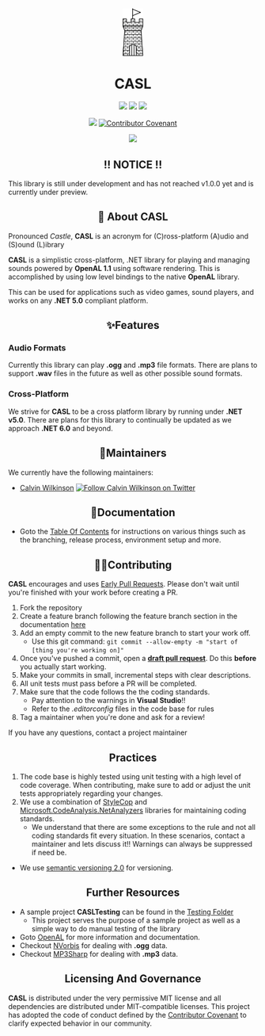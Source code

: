 <h1 align="center">
    <a href="#"><img align="center" src="./Documentation/Images/casl-logo.png" height="96"></a>
    <br />
</h1>

<h1 style="font-weight:bold" align="center">CASL</h1>

<div align="center">

![](https://img.shields.io/github/workflow/status/KinsonDigital/CASL/%F0%9F%9A%80Preview%20Release?label=QA%20Release%20%F0%9F%9A%80&logo=GitHub&style=plastic)
![](https://img.shields.io/github/workflow/status/KinsonDigital/CASL/%F0%9F%9A%80Preview%20Release?label=Preview%20Release%20%F0%9F%9A%80&logo=GitHub&style=plastic)
![](https://img.shields.io/github/workflow/status/KinsonDigital/CASL/%F0%9F%9A%80Production%20Release?label=Production%20Release%20%F0%9F%9A%80&logo=GitHub&style=plastic)

![](https://img.shields.io/codecov/c/github/KinsonDigital/CASL/master?label=Code%20Coverage&logo=CodeCov&style=plastic)
[![Contributor Covenant](https://img.shields.io/badge/Contributor%20Covenant-2.0-4baaaa.svg?style=plastic)](code_of_conduct.md)

![](https://img.shields.io/nuget/v/KinsonDigital.CASL?logo=nuget&style=plastic)

</div>

<h2 style="font-weight:bold" align="center" >!! NOTICE !!</h2>

This library is still under development and has not reached v1.0.0 yet and is currently under preview.

<h2 style="font-weight:bold" align="center">📖 About CASL</h2>

Pronounced *Castle*, **CASL** is an acronym for (C)ross-platform (A)udio and (S)ound (L)ibrary

**CASL** is a simplistic cross-platform, .NET library for playing and managing sounds powered by **OpenAL 1.1** using software rendering.  This is accomplished by using low level bindings to the native **OpenAL** library.

This can be used for applications such as video games, sound players, and works on any **.NET 5.0** compliant platform.

<h2 style="font-weight:bold" align="center">✨Features</h2>

### Audio Formats

Currently this library can play **.ogg** and **.mp3** file formats.  There are plans to support **.wav** files in the future as well as other possible sound formats.

### Cross-Platform

We strive for **CASL** to be a cross platform library by running under **.NET v5.0**.  There are plans for this library to continually be updated as we approach **.NET 6.0** and beyond.


<h2 style="font-weight:bold" align="center">🔧Maintainers</h2>

We currently have the following maintainers:
- [Calvin Wilkinson](https://github.com/Perksey) [<img src="https://about.twitter.com/etc/designs/about2-twitter/public/img/favicon.ico" alt="Follow Calvin Wilkinson on Twitter" width="16" />](https://twitter.com/KDCoder)

<h2 style="font-weight:bold" align="center">📄Documentation</h2>

- Goto the [Table Of Contents](./Documentation/TableOfContents.md) for instructions on various things such as the branching, release process, environment setup and more.

<h2 style="font-weight:bold" align="center">🙏🏼Contributing</h2>

**CASL** encourages and uses [Early Pull Requests](https://medium.com/practical-blend/pull-request-first-f6bb667a9b6). Please don't wait until you're finished with your work before creating a PR.

1. Fork the repository
2. Create a feature branch following the feature branch section in the documentation [here](./Documentation/Branching.md)
3. Add an empty commit to the new feature branch to start your work off.
   - Use this git command: `git commit --allow-empty -m "start of [thing you're working on]"`
4. Once you've pushed a commit, open a [**draft pull request**](https://github.blog/2019-02-14-introducing-draft-pull-requests/). Do this **before** you actually start working.
5. Make your commits in small, incremental steps with clear descriptions.
6. All unit tests must pass before a PR will be completed.
7. Make sure that the code follows the the coding standards.
   - Pay attention to the warnings in **Visual Studio**!!
   - Refer to the *.editorconfig* files in the code base for rules
8. Tag a maintainer when you're done and ask for a review!

If you have any questions, contact a project maintainer

<h2 style="font-weight:bold" align="center">Practices</h2>

1. The code base is highly tested using unit testing with a high level of code coverage.  When contributing, make sure to add or adjust the unit tests appropriately regarding your changes.
2. We use a combination of [StyleCop](https://github.com/DotNetAnalyzers/StyleCopAnalyzers) and [Microsoft.CodeAnalysis.NetAnalyzers](https://github.com/dotnet/roslyn-analyzers) libraries for maintaining coding standards.
   - We understand that there are some exceptions to the rule and not all coding standards fit every situation.  In these scenarios, contact a maintainer and lets discuss it!!  Warnings can always be suppressed if need be.
- We use [semantic versioning 2.0](https://semver.org/) for versioning.

<h2 style="font-weight:bold" align="center">Further Resources</h2>

- A sample project **CASLTesting** can be found in the [Testing Folder](https://github.com/KinsonDigital/CASPL/tree/master/Testing/CASLTesting)
  - This project serves the purpose of a sample project as well as a simple way to do manual testing of the library
- Goto [OpenAL](https://www.openal.org/) for more information and documentation.
- Checkout [NVorbis](https://github.com/NVorbis/NVorbis) for dealing with **.ogg** data.
- Checkout [MP3Sharp](https://github.com/ZaneDubya/MP3Sharp) for dealing with **.mp3** data.

<h2 style="font-weight:bold" align="center">Licensing And Governance</h2>

**CASL** is distributed under the very permissive MIT license and all dependencies are distributed under MIT-compatible licenses.
This project has adopted the code of conduct defined by the [Contributor Covenant](http://contributor-covenant.org/) to clarify expected behavior in our community.
